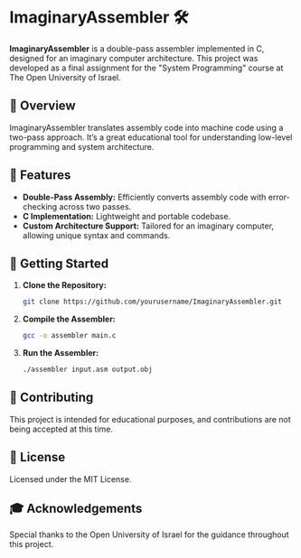 # ImaginaryAssembler 🛠️

**ImaginaryAssembler** is a double-pass assembler implemented in C, designed for an imaginary computer architecture. This project was developed as a final assignment for the "System Programming" course at The Open University of Israel.

## 📜 **Overview**
ImaginaryAssembler translates assembly code into machine code using a two-pass approach. It’s a great educational tool for understanding low-level programming and system architecture.

## 🔧 **Features**
- **Double-Pass Assembly:** Efficiently converts assembly code with error-checking across two passes.
- **C Implementation:** Lightweight and portable codebase.
- **Custom Architecture Support:** Tailored for an imaginary computer, allowing unique syntax and commands.

## 🚀 **Getting Started**
1. **Clone the Repository:**
   ```bash
   git clone https://github.com/yourusername/ImaginaryAssembler.git
   ```
2. **Compile the Assembler:**
   ```bash
   gcc -o assembler main.c
   ```
3. **Run the Assembler:**
   ```bash
   ./assembler input.asm output.obj
   ```

## 🤝 **Contributing**
This project is intended for educational purposes, and contributions are not being accepted at this time.

## 📜 **License**
Licensed under the MIT License. 

## 🎓 **Acknowledgements**
Special thanks to the Open University of Israel for the guidance throughout this project.
